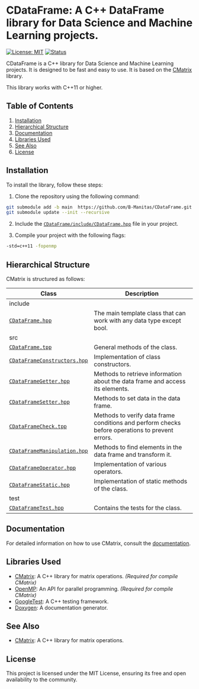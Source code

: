# CDataFrame: A C++ DataFrame library for Data Science and Machine Learning projects.

[![License: MIT](https://img.shields.io/badge/License-MIT-yellow.svg)](https://opensource.org/licenses/MIT)
[![Status](https://img.shields.io/badge/Status-Active-green.svg)](https://github.com/B-Manitas/CMatrix)

CDataFrame is a C++ library for Data Science and Machine Learning projects. It is designed to be fast and easy to use. It is based on the [CMatrix](htpps://github.com/B-Manitas/CMatrix) library.

This library works with C++11 or higher.

## Table of Contents

1. [Installation](#installation)
2. [Hierarchical Structure](#hierarchical-structure)
3. [Documentation](#documentation)
4. [Libraries Used](#libraries-used)
5. [See Also](#see-also)
6. [License](#license)

## Installation

To install the library, follow these steps:

1. Clone the repository using the following command:

```bash
git submodule add -b main  https://github.com/B-Manitas/CDataFrame.git
git submodule update --init --recursive
```

2. Include the [`CDataFrame/include/CDataFrame.hpp`](include/CDataFrame.hpp) file in your project.

3. Compile your project with the following flags:

```bash
-std=c++11 -fopenmp
```

## Hierarchical Structure

CMatrix is structured as follows:

| Class                                                              | Description                                                                                     |
| ------------------------------------------------------------------ | ----------------------------------------------------------------------------------------------- |
| include                                                            |                                                                                                 |
| [`CDataFrame.hpp`](include/CDataFrame.hpp)                         | The main template class that can work with any data type except bool.                           |
| src                                                                |                                                                                                 |
| [`CDataFrame.tpp`](include/CDataFrame.tpp)                         | General methods of the class.                                                                   |
| [`CDataFrameConstructors.hpp`](include/CDataFrameConstructors.tpp) | Implementation of class constructors.                                                           |
| [`CDataFrameGetter.hpp`](include/CDataFrameGetter.tpp)             | Methods to retrieve information about the data frame and access its elements.                   |
| [`CDataFrameSetter.hpp`](include/CDataFrameSetter.tpp)             | Methods to set data in the data frame.                                                          |
| [`CDataFrameCheck.tpp`](include/CDataFrameCheck.tpp)               | Methods to verify data frame conditions and perform checks before operations to prevent errors. |
| [`CDataFrameManipulation.hpp`](include/CDataFrameManipulation.tpp) | Methods to find elements in the data frame and transform it.                                    |
| [`CDataFrameOperator.hpp`](include/CDataFrameOperator.tpp)         | Implementation of various operators.                                                            |
| [`CDataFrameStatic.hpp`](include/CDataFrameStatic.tpp)             | Implementation of static methods of the class.                                                  |
| test                                                               |                                                                                                 |
| [`CDataFrameTest.hpp`](test/CDataFrameTest.tpp)                    | Contains the tests for the class.                                                               |

## Documentation

For detailed information on how to use CMatrix, consult the [documentation](docs/cdataframe.pdf).

## Libraries Used

- [CMatrix](https://github.com/B-Manitas/CMatrix): A C++ library for matrix operations. _(Required for compile CMatrix)_
- [OpenMP](https://www.openmp.org/): An API for parallel programming. _(Required for compile CMatrix)_
- [GoogleTest](https://github.com/google/googletest): A C++ testing framework.
- [Doxygen](https://www.doxygen.nl): A documentation generator.

## See Also

- [CMatrix](https://github.com/B-Manitas/CMatrix): A C++ library for matrix operations.

## License

This project is licensed under the MIT License, ensuring its free and open availability to the community.
